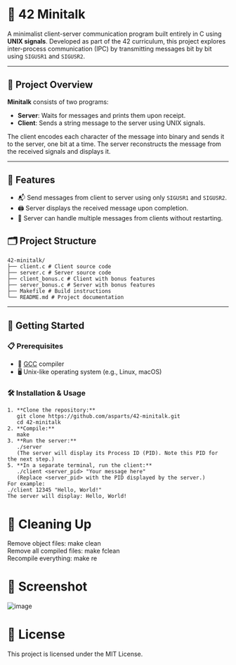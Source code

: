 # 📡 42 Minitalk

A minimalist client-server communication program built entirely in C using **UNIX signals**. Developed as part of the 42 curriculum, this project explores inter-process communication (IPC) by transmitting messages bit by bit using `SIGUSR1` and `SIGUSR2`.

---

## 🧠 Project Overview

**Minitalk** consists of two programs:

- **Server**: Waits for messages and prints them upon receipt.
- **Client**: Sends a string message to the server using UNIX signals.

The client encodes each character of the message into binary and sends it to the server, one bit at a time. The server reconstructs the message from the received signals and displays it.

---

## 🔧 Features

- 📬 Send messages from client to server using only `SIGUSR1` and `SIGUSR2`.
- 🖨️ Server displays the received message upon completion.
- 🔁 Server can handle multiple messages from clients without restarting.


## 🗂️ Project Structure
```
42-minitalk/ 
├── client.c # Client source code
├── server.c # Server source code
├── client_bonus.c # Client with bonus features
├── server_bonus.c # Server with bonus features
├── Makefile # Build instructions
└── README.md # Project documentation
```

---

## 🚀 Getting Started

### 📋 Prerequisites

- 🧰 [GCC](https://gcc.gnu.org/) compiler
- 🖥️ Unix-like operating system (e.g., Linux, macOS)

### 🛠️ Installation & Usage
```
1. **Clone the repository:**
   git clone https://github.com/asparts/42-minitalk.git
   cd 42-minitalk
2. **Compile:**
   make
3. **Run the server:**
   ./server
   (The server will display its Process ID (PID). Note this PID for the next step.)
5. **In a separate terminal, run the client:**
   ./client <server_pid> "Your message here"
   (Replace <server_pid> with the PID displayed by the server.)
For example:
./client 12345 "Hello, World!"
The server will display: Hello, World!
```
# 🧹 Cleaning Up
Remove object files: make clean <br>
Remove all compiled files: make fclean <br>
Recompile everything: make re <br>

# 📸 Screenshot
![image](https://github.com/user-attachments/assets/ba6b0ecc-f430-4b4e-877f-77369c5ece9b)

# 📝 License
This project is licensed under the MIT License.
